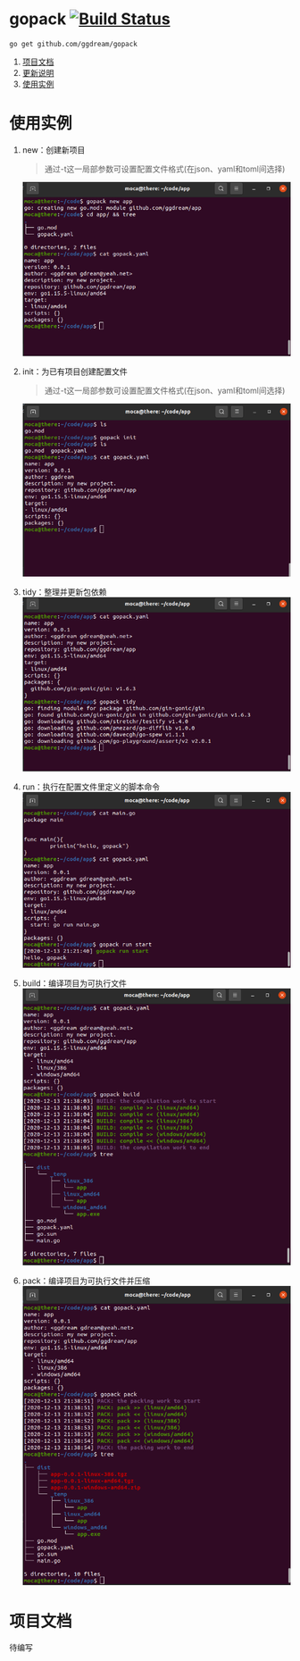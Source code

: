 # gopack  [![Build Status](https://travis-ci.com/ggdream/gopack.svg?branch=main)](https://travis-ci.com/ggdream/gopack)


~~~shell
go get github.com/ggdream/gopack
~~~

1. [项目文档](#项目文档)
2. [更新说明](docs/update.md)
3. [使用实例](docs/example.md)



# 使用实例
1. new：创建新项目
   > 通过-t这一局部参数可设置配置文件格式(在json、yaml和toml间选择)
   
    ![new](docs/_assets/new.png)

2. init：为已有项目创建配置文件
   > 通过-t这一局部参数可设置配置文件格式(在json、yaml和toml间选择)
   
    ![init](docs/_assets/init.png)

3. tidy：整理并更新包依赖
    ![tidy](docs/_assets/tidy.png)

4. run：执行在配置文件里定义的脚本命令
    ![run](docs/_assets/run.png)
   
5. build：编译项目为可执行文件
    ![build](docs/_assets/build.png)
   
6. pack：编译项目为可执行文件并压缩
    ![pack](docs/_assets/pack.png)


# 项目文档
待编写
